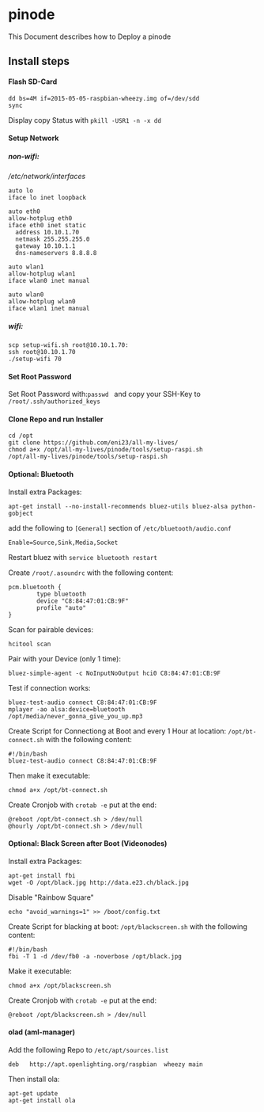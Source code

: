 # pinode

This Document describes how to Deploy a pinode

## Install steps


#### Flash SD-Card
```
dd bs=4M if=2015-05-05-raspbian-wheezy.img of=/dev/sdd
sync
```
Display copy Status with ```pkill -USR1 -n -x dd```

#### Setup Network

##### non-wifi:
*/etc/network/interfaces*
```
auto lo
iface lo inet loopback

auto eth0
allow-hotplug eth0
iface eth0 inet static
  address 10.10.1.70
  netmask 255.255.255.0
  gateway 10.10.1.1
  dns-nameservers 8.8.8.8

auto wlan1
allow-hotplug wlan1
iface wlan0 inet manual

auto wlan0
allow-hotplug wlan0
iface wlan1 inet manual
```

##### wifi:
```
scp setup-wifi.sh root@10.10.1.70:
ssh root@10.10.1.70
./setup-wifi 70
```

#### Set Root Password
Set Root Password with:```passwd ```
and copy your SSH-Key to ```/root/.ssh/authorized_keys```

#### Clone Repo and run Installer
```
cd /opt
git clone https://github.com/eni23/all-my-lives/
chmod a+x /opt/all-my-lives/pinode/tools/setup-raspi.sh
/opt/all-my-lives/pinode/tools/setup-raspi.sh
```

#### Optional: Bluetooth

Install extra Packages:
```
apt-get install --no-install-recommends bluez-utils bluez-alsa python-gobject
```

add the following to ```[General]``` section of ```/etc/bluetooth/audio.conf```
```
Enable=Source,Sink,Media,Socket
```
Restart bluez with ```service bluetooth restart```

Create ```/root/.asoundrc``` with the following content:
```
pcm.bluetooth {
        type bluetooth
        device "C8:84:47:01:CB:9F"
        profile "auto"
}
```

Scan for pairable devices:
```
hcitool scan
```

Pair with your Device (only 1 time):
```
bluez-simple-agent -c NoInputNoOutput hci0 C8:84:47:01:CB:9F
```

Test if connection works:
```
bluez-test-audio connect C8:84:47:01:CB:9F
mplayer -ao alsa:device=bluetooth /opt/media/never_gonna_give_you_up.mp3
```

Create Script for Connectiong at Boot and every 1 Hour at location: ```/opt/bt-connect.sh``` with the following content:
```
#!/bin/bash
bluez-test-audio connect C8:84:47:01:CB:9F
```
Then make it executable:
```
chmod a+x /opt/bt-connect.sh
```

Create Cronjob with ```crotab -e``` put at the end:
```
@reboot /opt/bt-connect.sh > /dev/null
@hourly /opt/bt-connect.sh > /dev/null
```

#### Optional: Black Screen after Boot (Videonodes)
Install extra Packages:
```
apt-get install fbi
wget -O /opt/black.jpg http://data.e23.ch/black.jpg
```
Disable "Rainbow Square"
```
echo "avoid_warnings=1" >> /boot/config.txt
```

Create Script for blacking at boot: ```/opt/blackscreen.sh``` with the following content:
```
#!/bin/bash
fbi -T 1 -d /dev/fb0 -a -noverbose /opt/black.jpg
```
Make it executable:
```
chmod a+x /opt/blackscreen.sh
```

Create Cronjob with ```crotab -e``` put at the end:
```
@reboot /opt/blackscreen.sh > /dev/null
```


#### olad (aml-manager)

Add the following Repo to ```/etc/apt/sources.list```
```
deb   http://apt.openlighting.org/raspbian  wheezy main
```
Then install ola:
```
apt-get update
apt-get install ola
```
